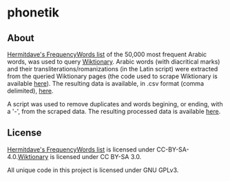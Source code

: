 # phonetik
## About
[Hermitdave's FrequencyWords list](https://raw.githubusercontent.com/hermitdave/FrequencyWords/master/content/2016/ar/ar_50k.txt) of the 50,000 most frequent Arabic words, was used to query [Wiktionary](https://en.wiktionary.org/wiki/Wiktionary:Main_Page). Arabic words (with diacritical marks) and their transliterations/romanizations (in the Latin script) were extracted from the queried Wiktionary pages (the code used to scrape Wiktionary is available [here](https://github.com/umarbutler/phonetik/blob/main/scraper/main.py)). The resulting data is available, in .csv format (comma delimited), [here](https://github.com/umarbutler/phonetik/blob/main/dataset/raw/output.csv).

A script was used to remove duplicates and words begining, or ending, with a '-', from the scraped data. The resulting processed data is available [here](https://github.com/umarbutler/phonetik/blob/main/dataset/processed).
## License
[Hermitdave's FrequencyWords list](https://raw.githubusercontent.com/hermitdave/FrequencyWords/master/content/2016/ar/ar_50k.txt) is licensed under CC-BY-SA-4.0.[Wiktionary](https://en.wiktionary.org/wiki/Wiktionary:Main_Page) is licensed under CC BY-SA 3.0.

All unique code in this project is licensed under GNU GPLv3.
